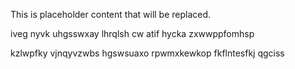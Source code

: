 <!--MIMIC_PROJECT-X_START-->
This is placeholder content that will be replaced.
<!--MIMIC_PROJECT-X_END-->

iveg nyvk uhgsswxay lhrqlsh cw atif hycka zxwwppfomhsp

kzlwpfky vjnqyvzwbs hgswsuaxo rpwmxkewkop fkflntesfkj qgciss